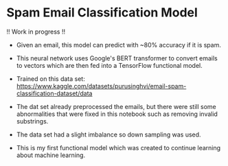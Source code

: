 # Spam Email Classification Model
!! Work in progress !!

* Given an email, this model can predict with ~80% accuracy if it is spam.

* This neural network uses Google's BERT transformer to convert emails to vectors which are then fed into a TensorFlow functional model.

* Trained on this data set: https://www.kaggle.com/datasets/purusinghvi/email-spam-classification-dataset/data

* The dat set already preprocessed the emails, but there were still some abnormalities that were fixed in this notebook such as removing invalid substrings.

* The data set had a slight imbalance so down sampling was used.
  
* This is my first functional model which was created to continue learning about machine learning.
